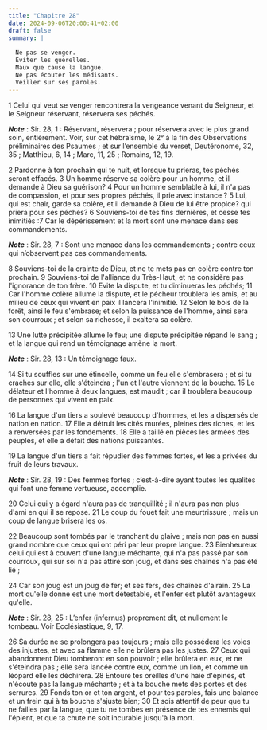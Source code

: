 ```yaml
---
title: "Chapitre 28"
date: 2024-09-06T20:00:41+02:00
draft: false
summary: |
  
  Ne pas se venger.
  Eviter les querelles.
  Maux que cause la langue.
  Ne pas écouter les médisants.
  Veiller sur ses paroles.
---
```



1 Celui qui veut se venger rencontrera la vengeance venant du Seigneur, et le Seigneur réservant, réservera ses péchés.

***Note*** :  Sir. 28, 1 : Réservant, réservera ; pour réservera avec le plus grand soin, entièrement. Voir, sur cet hébraïsme, le 2° à la fin des Observations préliminaires des Psaumes ; et sur l’ensemble du verset, Deutéronome, 32, 35 ; Matthieu, 6, 14 ; Marc, 11, 25 ; Romains, 12, 19.

2 Pardonne à ton prochain qui te nuit, et lorsque tu prieras, tes péchés seront effacés. 3 Un homme réserve sa colère pour un homme, et il demande à Dieu sa guérison? 4 Pour un homme semblable à lui, il n'a pas de compassion, et pour ses propres péchés, il prie avec instance ? 5 Lui, qui est chair, garde sa colère, et il demande à Dieu de lui être propice? qui priera pour ses péchés? 6 Souviens-toi de tes fins dernières, et cesse tes inimitiés :7 Car le dépérissement et la mort sont une menace dans ses commandements.

***Note*** :  Sir. 28, 7 : Sont une menace dans les commandements ; contre ceux qui n’observent pas ces commandements.


8 Souviens-toi de la crainte de Dieu, et ne te mets pas en colère contre ton prochain. 9 Souviens-toi de l'alliance du Très-Haut, et ne considère pas l'ignorance de ton frère. 10 Evite la dispute, et tu diminueras les péchés; 11 Car l'homme colère allume la dispute, et le pécheur troublera les amis, et au milieu de ceux qui vivent en paix il lancera l'inimitié. 12 Selon le bois de la forêt, ainsi le feu s'embrase; et selon la puissance de l'homme, ainsi sera son courroux ; et selon sa richesse, il exaltera sa colère.


13 Une lutte précipitée allume le feu; une dispute précipitée répand le sang ; et la langue qui rend un témoignage amène la mort.

***Note*** :  Sir. 28, 13 : Un témoignage faux.

14 Si tu souffles sur une étincelle, comme un feu elle s'embrasera ; et si tu craches sur elle, elle s'éteindra ; l'un et l'autre viennent de la bouche. 15 Le délateur et l'homme à deux langues, est maudit ; car il troublera beaucoup de personnes qui vivent en paix.


16 La langue d'un tiers a soulevé beaucoup d'hommes, et les a dispersés de nation en nation. 17 Elle a détruit les cités murées, pleines des riches, et les a renversées par les fondements. 18 Elle a taillé en pièces les armées des peuples, et elle a défait des nations puissantes.


19 La langue d'un tiers a fait répudier des femmes fortes, et les a privées du fruit de leurs travaux.

***Note*** :  Sir. 28, 19 : Des femmes fortes ; c’est-à-dire ayant toutes les qualités qui font une femme vertueuse, accomplie.

20 Celui qui y a égard n'aura pas de tranquillité ; il n'aura pas non plus d'ami en qui il se repose. 21 Le coup du fouet fait une meurtrissure ; mais un coup de langue brisera les os.


22 Beaucoup sont tombés par le tranchant du glaive ; mais non pas en aussi grand nombre que ceux qui ont péri par leur propre langue. 23 Bienheureux celui qui est à couvert d'une langue méchante, qui n'a pas passé par son courroux, qui sur soi n'a pas attiré son joug, et dans ses chaînes n'a pas été lié ;


24 Car son joug est un joug de fer; et ses fers, des chaînes d'airain. 25 La mort qu'elle donne est une mort détestable, et l'enfer est plutôt avantageux qu'elle.

***Note*** :  Sir. 28, 25 : L’enfer (infernus) proprement dit, et nullement le tombeau. Voir Ecclésiastique, 9, 17.

26 Sa durée ne se prolongera pas toujours ; mais elle possédera les voies des injustes, et avec sa flamme elle ne brûlera pas les justes. 27 Ceux qui abandonnent Dieu tomberont en son pouvoir ; elle brûlera en eux, et ne s'éteindra pas ; elle sera lancée contre eux, comme un lion, et comme un léopard elle les déchirera. 28 Entoure tes oreilles d'une haie d'épines, et n'écoute pas la langue méchante ; et à ta bouche mets des portes et des serrures. 29 Fonds ton or et ton argent, et pour tes paroles, fais une balance et un frein qui à ta bouche s'ajuste bien; 30 Et sois attentif de peur que tu ne failles par la langue, que tu ne tombes en présence de tes ennemis qui l'épient, et que ta chute ne soit incurable jusqu'à la mort.

